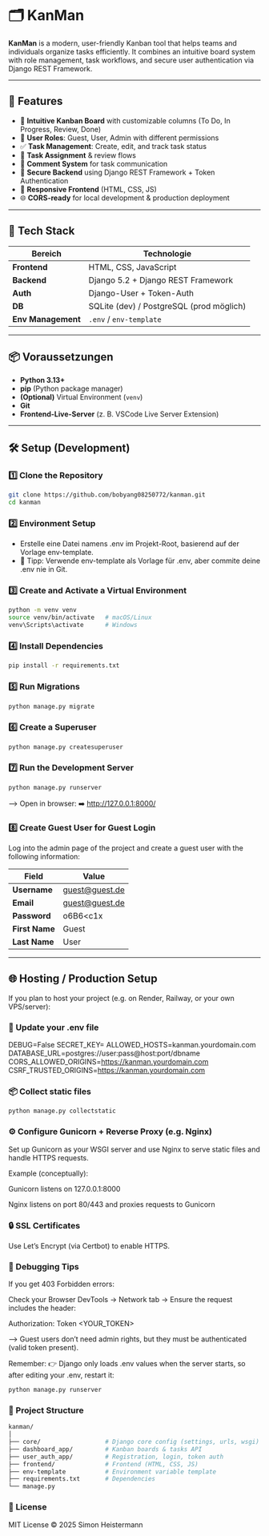 # 🗂️ KanMan

**KanMan** is a modern, user-friendly Kanban tool that helps teams and individuals organize tasks efficiently.
It combines an intuitive board system with role management, task workflows, and secure user authentication via Django REST Framework.

---

## 🚀 Features

- 🧱 **Intuitive Kanban Board** with customizable columns (To Do, In Progress, Review, Done)
- 👥 **User Roles**: Guest, User, Admin with different permissions
- ✅ **Task Management**: Create, edit, and track task status
- 🔄 **Task Assignment** & review flows
- 💬 **Comment System** for task communication
- 🔐 **Secure Backend** using Django REST Framework + Token Authentication
- 📱 **Responsive Frontend** (HTML, CSS, JS)
- 🌐 **CORS-ready** for local development & production deployment

---

## 🧠 Tech Stack

| Bereich | Technologie |
|----------|--------------|
| **Frontend** | HTML, CSS, JavaScript |
| **Backend** | Django 5.2 + Django REST Framework |
| **Auth** | Django-User + Token-Auth |
| **DB** | SQLite (dev) / PostgreSQL (prod möglich) |
| **Env Management** | `.env` / `env-template` |

---

## 📦 Voraussetzungen

- **Python 3.13+**
- **pip** (Python package manager)
- **(Optional)** Virtual Environment (`venv`)
- **Git**
- **Frontend-Live-Server** (z. B. VSCode Live Server Extension)

---

## 🛠️ Setup (Development)

### 1️⃣ Clone the Repository
```bash
git clone https://github.com/bobyang08250772/kanman.git
cd kanman
```

### 2️⃣ Environment Setup
- Erstelle eine Datei namens .env im Projekt-Root, basierend auf der Vorlage env-template.
- 🔐 Tipp: Verwende env-template als Vorlage für .env, aber commite deine .env nie in Git.

### 3️⃣ Create and Activate a Virtual Environment
```bash
python -m venv venv
source venv/bin/activate   # macOS/Linux
venv\Scripts\activate      # Windows
```

### 4️⃣ Install Dependencies
```bash
pip install -r requirements.txt
```

### 5️⃣ Run Migrations
```bash
python manage.py migrate
```

### 6️⃣ Create a Superuser
```bash
python manage.py createsuperuser
```

### 7️⃣ Run the Development Server
```bash
python manage.py runserver
```

--> Open in browser:
➡️ http://127.0.0.1:8000/

### 8️⃣ Create Guest User for Guest Login

Log into the admin page of the project and create a guest user with the following information:

| Field       | Value                |
|-------------|----------------------|
| **Username** | guest@guest.de      |
| **Email**    | guest@guest.de      |
| **Password** | o6B6<c1x|`N2        |
| **First Name** | Guest             |
| **Last Name**  | User              |

---

## 🌐 Hosting / Production Setup

If you plan to host your project (e.g. on Render, Railway, or your own VPS/server):

### 🔧 Update your .env file

DEBUG=False
SECRET_KEY=<your-production-secret>
ALLOWED_HOSTS=kanman.yourdomain.com
DATABASE_URL=postgres://user:pass@host:port/dbname
CORS_ALLOWED_ORIGINS=https://kanman.yourdomain.com
CSRF_TRUSTED_ORIGINS=https://kanman.yourdomain.com

### 📦 Collect static files
```bash
python manage.py collectstatic
```

### ⚙️ Configure Gunicorn + Reverse Proxy (e.g. Nginx)

Set up Gunicorn as your WSGI server and use Nginx to serve static files and handle HTTPS requests.

Example (conceptually):

Gunicorn listens on 127.0.0.1:8000

Nginx listens on port 80/443 and proxies requests to Gunicorn

### 🔒 SSL Certificates

Use Let’s Encrypt (via Certbot) to enable HTTPS.

### 🧰 Debugging Tips

If you get 403 Forbidden errors:

Check your Browser DevTools → Network tab
→ Ensure the request includes the header:

Authorization: Token <YOUR_TOKEN>

--> Guest users don’t need admin rights, but they must be authenticated (valid token present).

Remember:
👉 Django only loads .env values when the server starts, so after editing your .env, restart it:
```bash
python manage.py runserver
```

### 📁 Project Structure
```bash
kanman/
│
├── core/                  # Django core config (settings, urls, wsgi)
├── dashboard_app/         # Kanban boards & tasks API
├── user_auth_app/         # Registration, login, token auth
├── frontend/              # Frontend (HTML, CSS, JS)
├── env-template           # Environment variable template
├── requirements.txt       # Dependencies
└── manage.py
```

### 🧩 License

MIT License © 2025 Simon Heistermann